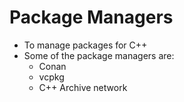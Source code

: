 # Package Managers
- To manage packages for C++
- Some of the package managers are:
  - Conan
  - vcpkg
  - C++ Archive network